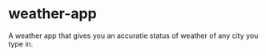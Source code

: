 # weather-app
 A weather app that gives you an accuratie status of weather of any city you type in.
